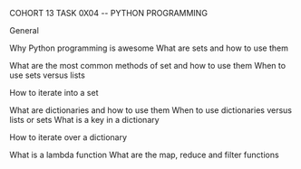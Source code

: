 COHORT 13 
TASK 0X04 -- PYTHON PROGRAMMING

General

Why Python programming is awesome
What are sets and how to use them

What are the most common methods of set and how to use them
When to use sets versus lists

How to iterate into a set

What are dictionaries and how to use them
When to use dictionaries versus lists or sets
What is a key in a dictionary

How to iterate over a dictionary

What is a lambda function
What are the map, reduce and filter functions
